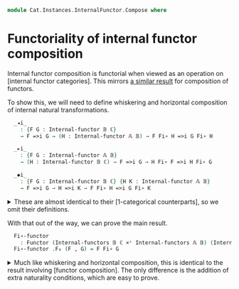 <!--
```agda
open import Cat.Instances.Product
open import Cat.Prelude

import Cat.Reasoning
import Cat.Internal.Base as Internal
import Cat.Instances.InternalFunctor
import Cat.Internal.Reasoning
```
-->

```agda
module Cat.Instances.InternalFunctor.Compose where
```

# Functoriality of internal functor composition

Internal functor composition is functorial when viewed as an operation
on [internal functor categories]. This mirrors [a similar result] for
composition of functors.

[a similar result]: Cat.Instances.Functor.Compose.html

To show this, we will need to define whiskering and horizontal composition
of internal natural transformations.

<!--
```agda
module _ {o ℓ} {C : Precategory o ℓ} {𝔸 𝔹 ℂ : Internal.Internal-cat C} where
  open Cat.Reasoning C
  open Internal C
  open Internal-functor
  open _=>i_
  private
    module 𝔸 = Cat.Internal.Reasoning 𝔸
    module 𝔹 = Cat.Internal.Reasoning 𝔹
    module ℂ = Cat.Internal.Reasoning ℂ
```
-->

```agda
  _◂i_
    : {F G : Internal-functor 𝔹 ℂ}
    → F =>i G → (H : Internal-functor 𝔸 𝔹) → F Fi∘ H =>i G Fi∘ H

  _▸i_
    : {F G : Internal-functor 𝔸 𝔹}
    → (H : Internal-functor 𝔹 ℂ) → F =>i G → H Fi∘ F =>i H Fi∘ G

  _◆i_
    : {F G : Internal-functor 𝔹 ℂ} {H K : Internal-functor 𝔸 𝔹}
    → F =>i G → H =>i K → F Fi∘ H =>i G Fi∘ K
```

<details>
<summary> These are almost identical to their [1-categorical counterparts],
so we omit their definitions.
</summary>

[1-categorical counterparts]: Cat.Instances.Functor.Compose.html

```agda
  (α ◂i H) .ηi x = α .ηi (H .Fi₀ x)
  (α ◂i H) .is-naturali x y f = α .is-naturali _ _ _
  (α ◂i H) .ηi-nat x σ = ℂ.begini
    α .ηi (H .Fi₀ x) [ σ ] ℂ.≡i⟨ α .ηi-nat _ σ ⟩
    α .ηi (H .Fi₀ x ∘ σ)   ℂ.≡i⟨ ap (α .ηi) (H .Fi₀-nat x σ) ⟩
    α .ηi (H .Fi₀ (x ∘ σ)) ∎

  (H ▸i α) .ηi x = H .Fi₁ (α .ηi x)
  (H ▸i α) .is-naturali x y f =
    sym (H .Fi-∘ _ _) ∙ ap (H .Fi₁) (α .is-naturali _ _ _) ∙ H .Fi-∘ _ _
  (H ▸i α) .ηi-nat x σ = ℂ.casti $
    H .Fi₁-nat _ σ ℂ.∙i λ i → H .Fi₁ (α .ηi-nat x σ i)

  _◆i_ {F} {G} {H} {K} α β .ηi x = G .Fi₁ (β .ηi x) ℂ.∘i α .ηi (H .Fi₀ x)
  _◆i_ {F} {G} {H} {K} α β .is-naturali x y f =
    (G .Fi₁ (β .ηi _) ℂ.∘i α .ηi _) ℂ.∘i F .Fi₁ (H .Fi₁ f) ≡⟨ ℂ.pullri (α .is-naturali _ _ _) ⟩
    G .Fi₁ (β .ηi _) ℂ.∘i (G .Fi₁ (H .Fi₁ f) ℂ.∘i α .ηi _) ≡⟨ ℂ.pullli (sym (G .Fi-∘ _ _) ∙ ap (G .Fi₁) (β .is-naturali _ _ _)) ⟩
    G .Fi₁ (K .Fi₁ f 𝔹.∘i β .ηi _) ℂ.∘i α .ηi _            ≡⟨ ℂ.pushli (G .Fi-∘ _ _) ⟩
    G .Fi₁ (K .Fi₁ f) ℂ.∘i (G .Fi₁ (β .ηi _) ℂ.∘i α .ηi _) ∎
  _◆i_ {F} {G} {H} {K} α β .ηi-nat x σ = ℂ.begini
    (G .Fi₁ (β .ηi x) ℂ.∘i α .ηi (H .Fi₀ x)) [ σ ]     ℂ.≡i⟨ ℂ.∘i-nat _ _ _ ⟩
    G .Fi₁ (β .ηi x) [ σ ] ℂ.∘i α .ηi (H .Fi₀ x) [ σ ] ℂ.≡i⟨ (λ i → G .Fi₁-nat (β .ηi x) σ i ℂ.∘i α .ηi-nat (H .Fi₀ x) σ i) ⟩
    G .Fi₁ (β .ηi x [ σ ]) ℂ.∘i α .ηi (H .Fi₀ x ∘ σ)   ℂ.≡i⟨ (λ i → G .Fi₁ (β .ηi-nat x σ i) ℂ.∘i α .ηi (H .Fi₀-nat x σ i)) ⟩
    G .Fi₁ (β .ηi (x ∘ σ)) ℂ.∘i α .ηi (H .Fi₀ (x ∘ σ)) ∎
```
</details>


With that out of the way, we can prove the main result.

<!--
```agda
module _ {o ℓ} {C : Precategory o ℓ} (𝔸 𝔹 ℂ : Internal.Internal-cat C) where
  open Cat.Reasoning C
  open Internal C
  open Cat.Instances.InternalFunctor C
  open Functor
  open Internal-functor
  open _=>i_
  private
    module 𝔸 = Cat.Internal.Reasoning 𝔸
    module 𝔹 = Cat.Internal.Reasoning 𝔹
    module ℂ = Cat.Internal.Reasoning ℂ
```
-->

```agda
  Fi∘-functor
    : Functor (Internal-functors 𝔹 ℂ ×ᶜ Internal-functors 𝔸 𝔹) (Internal-functors 𝔸 ℂ)
  Fi∘-functor .F₀ (F , G) = F Fi∘ G
```

<details>
<summary>Much like whiskering and horizontal composition, this is identical to the
result involving [functor composition]. The only difference is the addition of
extra naturality conditions, which are easy to prove.
</summary>

[functor composition]: Cat.Instances.Functor.Compose.html

```agda
  Fi∘-functor .F₁ {F , G} {H , K} (α , β) = α ◆i β
  Fi∘-functor .F-id {F , G} = Internal-nat-path λ x →
    F .Fi₁ (𝔹.idi _) ℂ.∘i ℂ.idi _ ≡⟨ ap (ℂ._∘i ℂ.idi _) (F .Fi-id) ⟩
    ℂ.idi _ ℂ.∘i ℂ.idi _          ≡⟨ ℂ.idli _ ⟩
    ℂ.idi _ ∎
  Fi∘-functor .F-∘ {F , G} {H , J} {K , L} (α , β) (γ , τ) = Internal-nat-path λ x →
    K .Fi₁ (β .ηi _ 𝔹.∘i τ .ηi _) ℂ.∘i α .ηi _ ℂ.∘i γ .ηi _            ≡⟨ ℂ.pushli (K .Fi-∘ _ _) ⟩
    K .Fi₁ (β .ηi _) ℂ.∘i K .Fi₁ (τ .ηi _) ℂ.∘i α .ηi _ ℂ.∘i γ .ηi _   ≡⟨ ℂ.extend-inneri (sym (α .is-naturali _ _ _)) ⟩
    K .Fi₁ (β .ηi _) ℂ.∘i α .ηi _ ℂ.∘i H .Fi₁ (τ .ηi _) ℂ.∘i γ .ηi _   ≡⟨ ℂ.associ _ _ _ ⟩
    (K .Fi₁ (β .ηi x) ℂ.∘i α .ηi _) ℂ.∘i H .Fi₁ (τ .ηi _) ℂ.∘i γ .ηi _ ∎
```
</details>
